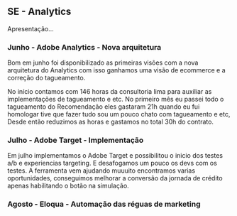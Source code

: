 ## SE - Analytics

Apresentação...

### Junho - Adobe Analytics - Nova arquitetura

Bom em junho foi disponibilizado as primeiras visões com a nova arquitetura do Analytics com isso ganhamos uma visão de ecommerce e a correção do tagueamento.

No início contamos com 146 horas da consultoria lima para auxiliar as implementações de tagueamento e etc. No primeiro mês eu passei todo o tagueamento do Recomendação eles gastaram 21h quando eu fui homologar tive que fazer tudo sou um pouco chato com tagueamento e etc, Desde então reduzimos as horas e gastamos no total 30h do contrato.

### Julho - Adobe Target - Implementação

Em julho implementamos o Adobe Target e possibilitou o inicio dos testes a/b e experiencias targeting. E desafogamos um pouco os devs com os testes. A ferramenta vem ajudando muuuito encontramos varias oportunidades, conseguimos melhorar a conversão da jornada de crédito apenas habilitando o botão na simulação.

### Agosto - Eloqua - Automação das réguas de marketing


